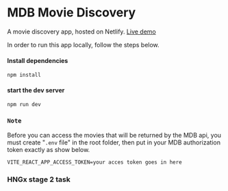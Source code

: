 # MDB Movie Discovery

A movie discovery app, hosted on Netlify. [Live demo](https://movie-discovery-fabian.nelify.app)

In order to run this app locally, follow the steps below.

#### Install dependencies

```
npm install
```

#### start the dev server

```
npm run dev
```

### `Note`

Before you can access the movies that will be returned by the MDB api, you must create "`.env` file" in the root folder, then put in your MDB authorization token exactly as show below.

```
VITE_REACT_APP_ACCESS_TOKEN=your acces token goes in here
```

### HNGx stage 2 task
